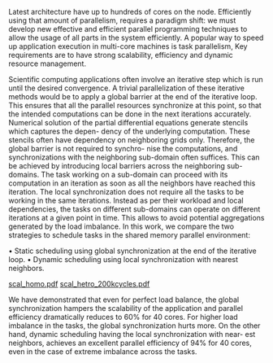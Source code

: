 Latest architecture have up to hundreds of cores on the node. Efficiently using that
amount of parallelism, requires a paradigm shift: we must develop new effective
and efficient parallel programming techniques to allow the usage of all parts in
the system efficiently. A popular way to speed up application execution in multi-core machines is task parallelism, 
Key requirements are to have strong scalability, efficiency and dynamic resource management.

Scientific computing applications often involve an iterative step which is run
until the desired convergence. A trivial parallelization of these iterative methods
would be to apply a global barrier at the end of the iterative loop. This ensures
that all the parallel resources synchronize at this point, so that the intended
computations can be done in the next iterations accurately. Numerical solution
of the partial differential equations generate stencils which captures the depen-
dency of the underlying computation. These stencils often have dependency on
neighboring grids only. Therefore, the global barrier is not required to synchro-
nise the computations, and synchronizations with the neighboring sub-domain
often suffices. This can be achieved by introducing local barriers across the
neighboring sub-domains. The task working on a sub-domain can proceed with
its computation in an iteration as soon as all the neighbors have reached this
iteration. The local synchronization does not require all the tasks to be working
in the same iterations. Instead as per their workload and local dependencies,
the tasks on different sub-domains can operate on different iterations at a given
point in time. This allows to avoid potential aggregations generated by the load
imbalance. In this work, we compare the two strategies to schedule tasks in the
shared memory parallel environment:

• Static scheduling using global synchronization at the end of the iterative loop.
• Dynamic scheduling using local synchronization with nearest neighbors.


[scal_homo.pdf](https://github.com/rajuramj/Task-Parallel-Jacobi-Solver/files/6642307/scal_homo.pdf)
[scal_hetro_200kcycles.pdf](https://github.com/rajuramj/Task-Parallel-Jacobi-Solver/files/6642308/scal_hetro_200kcycles.pdf)

We have demonstrated that even for perfect load balance, the global synchronization hampers the scalability of the
application and parallel efficiency dramatically reduces to 60% for 40 cores. For
higher load imbalance in the tasks, the global synchronization hurts more. On
the other hand, dynamic scheduling having the local synchronization with near-
est neighbors, achieves an excellent parallel efficiency of 94% for 40 cores, even in
the case of extreme imbalance across the tasks.

